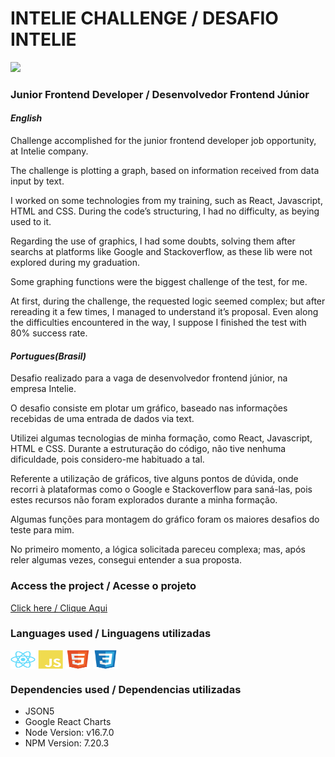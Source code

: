<h1> INTELIE CHALLENGE / DESAFIO INTELIE </h1>
<img src="https://img.shields.io/badge/STATUS%20-Pronto-sucess"/>

<h3>Junior Frontend Developer / Desenvolvedor Frontend Júnior</h3>
<p>
<h4><em>English</em></h4>
Challenge accomplished for the junior frontend developer job opportunity, at Intelie company.

The challenge is plotting a graph, based on information received from data input by text.

I worked on some technologies from my training, such as React, Javascript, HTML and CSS. During the code’s structuring, I had no difficulty, as beying used to it.

Regarding the use of graphics, I had some doubts, solving them after searchs at platforms like Google and Stackoverflow, as these lib were not explored during my graduation.

Some graphing functions were the biggest challenge of the test, for me.

At first, during the challenge, the requested logic seemed complex; but after rereading it a few times, I managed to understand it’s proposal. Even along the difficulties encountered in the way, I suppose I finished the test with 80% success rate.

<h4><em>Portugues(Brasil)</em></h4>
Desafio realizado para a vaga de desenvolvedor frontend júnior, na empresa Intelie.

O desafio consiste em plotar um gráfico, baseado nas informações recebidas de uma entrada de dados via text.

Utilizei algumas tecnologias de minha formação, como React, Javascript, HTML e CSS. Durante a estruturação do código, não tive nenhuma dificuldade, pois considero-me habituado a tal.

Referente a utilização de gráficos, tive alguns pontos de dúvida, onde recorri à plataformas como o Google e Stackoverflow para saná-las, pois estes recursos não foram explorados durante a minha formação.

Algumas funções para montagem do gráfico foram os maiores desafios do teste para mim.

No primeiro momento, a lógica solicitada pareceu complexa; mas, após reler algumas vezes, consegui entender a sua proposta.

</p>

<h3>Access the project / Acesse o projeto</h3><a href="https://gustavocrs.github.io/intelie-chart/">Click here / Clique Aqui</a>

<div><p><h3>Languages used / Linguagens utilizadas</h3></p>

<img align="center" alt="React" height="30" width="40" src="https://raw.githubusercontent.com/devicons/devicon/master/icons/react/react-original.svg">
<img align="center" alt="Js" height="30" width="40" src="https://raw.githubusercontent.com/devicons/devicon/master/icons/javascript/javascript-plain.svg">
<img align="center" alt="HTML" height="30" width="40" src="https://raw.githubusercontent.com/devicons/devicon/master/icons/html5/html5-original.svg">
<img align="center" alt="CSS" height="30" width="40" src="https://raw.githubusercontent.com/devicons/devicon/master/icons/css3/css3-original.svg">
</div>

<h3>Dependencies used / Dependencias utilizadas</h3>
<ul>
<li>JSON5</li>
<li>Google React Charts</li>
<li>Node Version: v16.7.0</li>
<li>NPM Version: 7.20.3</li>
</ul>
